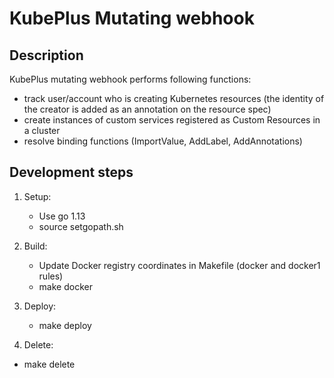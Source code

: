# KubePlus Mutating webhook

## Description

KubePlus mutating webhook performs following functions:
- track user/account who is creating Kubernetes resources (the identity of the creator is added as an annotation on the resource spec)
- create instances of custom services registered as Custom Resources in a cluster
- resolve binding functions (ImportValue, AddLabel, AddAnnotations)


## Development steps

1. Setup:
   - Use go 1.13
    - source setgopath.sh

2. Build:
   - Update Docker registry coordinates in Makefile (docker and docker1 rules)
   - make docker

3. Deploy:
   - make deploy

4. Delete:
  - make delete